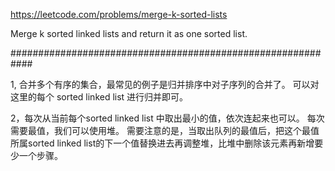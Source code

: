 https://leetcode.com/problems/merge-k-sorted-lists

Merge k sorted linked lists and return it as one sorted list. 

############################################################

1, 合并多个有序的集合，最常见的例子是归并排序中对子序列的合并了。
可以对这里的每个 sorted linked list 进行归并即可。

2，每次从当前每个sorted linked list 中取出最小的值，依次连起来也可以。 每次需要最值，我们可以使用堆。
需要注意的是，当取出队列的最值后，把这个最值所属sorted linked list的下一个值替换进去再调整堆，比堆中删除该元素再新增要少一个步骤。

